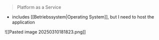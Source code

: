 > Platform as a Service

- includes [[Betriebssystem|Operating System]], but I need to host the application

![[Pasted image 20250310181823.png]]